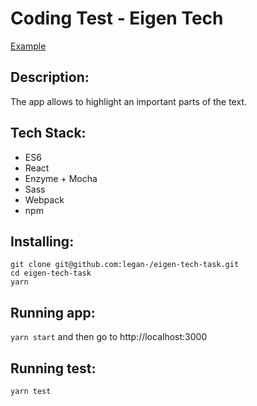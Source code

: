 # Coding Test - Eigen Tech

[Example](eigen-tech-task.surge.sh)

## Description:

The app allows to highlight an important parts of the text.

## Tech Stack:

- ES6
- React
- Enzyme + Mocha
- Sass
- Webpack
- npm

## Installing:

`git clone git@github.com:legan-/eigen-tech-task.git`
\
`cd eigen-tech-task`
\
`yarn`

## Running app:
`yarn start` and then go to http://localhost:3000

## Running test:
`yarn test`

